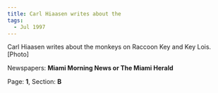 ```yaml
---  
title: Carl Hiaasen writes about the  
tags:  
  - Jul 1997  
---  
```

  
Carl Hiaasen writes about the monkeys on Raccoon Key and Key Lois. [Photo]  
  
Newspapers: **Miami Morning News or The Miami Herald**  
  
Page: **1**, Section: **B** 

